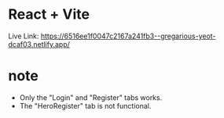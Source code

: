 # React + Vite

Live Link: https://6516ee1f0047c2167a241fb3--gregarious-yeot-dcaf03.netlify.app/
 # note 
 - Only the "Login" and "Register" tabs works.
 - The "HeroRegister" tab is not functional.
